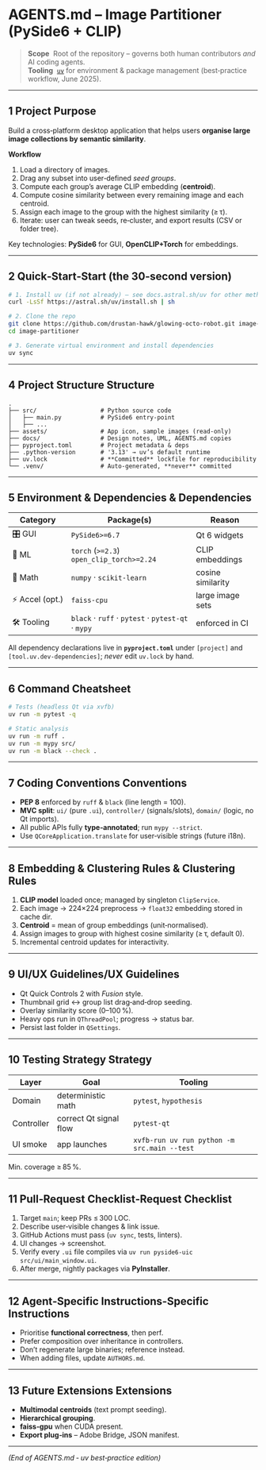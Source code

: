 # AGENTS.md – Image Partitioner (PySide6 + CLIP)

> **Scope**  Root of the repository – governs both human contributors _and_ AI coding agents.  
> **Tooling**  [`uv`](https://astral.sh/uv) for environment & package management (best‑practice workflow, June 2025).

---

## 1  Project Purpose

Build a cross‑platform desktop application that helps users **organise large image collections by semantic similarity**.

**Workflow**  
1. Load a directory of images.  
2. Drag any subset into user‑defined *seed groups*.  
3. Compute each group’s average CLIP embedding (**centroid**).  
4. Compute cosine similarity between every remaining image and each centroid.  
5. Assign each image to the group with the highest similarity (≥ τ).  
6. Iterate: user can tweak seeds, re‑cluster, and export results (CSV or folder tree).

Key technologies: **PySide6** for GUI, **OpenCLIP+Torch** for embeddings.

---

## 2  Quick‑Start‑Start (the 30‑second version)

```bash
# 1. Install uv (if not already) – see docs.astral.sh/uv for other methods
curl -LsSf https://astral.sh/uv/install.sh | sh

# 2. Clone the repo
git clone https://github.com/drustan-hawk/glowing-octo-robot.git image‑partitioner
cd image‑partitioner

# 3. Generate virtual environment and install dependencies
uv sync
```
---


## 4  Project Structure Structure

```
.
├── src/                  # Python source code
│   ├── main.py           # PySide6 entry‑point
│   ├── ...
├── assets/               # App icon, sample images (read‑only)
├── docs/                 # Design notes, UML, AGENTS.md copies
├── pyproject.toml        # Project metadata & deps
├── .python-version       # '3.13' → uv’s default runtime
├── uv.lock               # **Committed** lockfile for reproducibility
└── .venv/                # Auto‑generated, **never** committed
```
---

## 5  Environment & Dependencies & Dependencies

| Category | Package(s) | Reason |
|----------|------------|--------|
| 🎛 GUI | `PySide6>=6.7` | Qt 6 widgets |
| 🧠 ML | `torch` (`>=2.3`)<br>`open_clip_torch>=2.24` | CLIP embeddings |
| 🔬 Math | `numpy` · `scikit-learn` | cosine similarity |
| ⚡ Accel (opt.) | `faiss-cpu` | large image sets |
| 🛠 Tooling | `black` · `ruff` · `pytest` · `pytest-qt` · `mypy` | enforced in CI |

All dependency declarations live in **`pyproject.toml`** under `[project]` and `[tool.uv.dev-dependencies]`; _never_ edit `uv.lock` by hand.

---

## 6  Command Cheatsheet

```bash
# Tests (headless Qt via xvfb)
uv run -m pytest -q

# Static analysis
uv run -m ruff .
uv run -m mypy src/
uv run -m black --check .
```
---

## 7  Coding Conventions Conventions

* **PEP 8** enforced by `ruff` & `black` (line length = 100).
* **MVC split**: `ui/` (pure `.ui`), `controller/` (signals/slots), `domain/` (logic, no Qt imports).
* All public APIs fully **type‑annotated**; run `mypy --strict`.
* Use `QCoreApplication.translate` for user‑visible strings (future i18n).

---

## 8  Embedding & Clustering Rules & Clustering Rules

1. **CLIP model** loaded once; managed by singleton `ClipService`.
2. Each image → 224×224 preprocess → `float32` embedding stored in cache dir.
3. **Centroid** = mean of group embeddings (unit‑normalised).
4. Assign images to group with highest cosine similarity (≥ τ, default 0).
5. Incremental centroid updates for interactivity.

---

## 9  UI/UX Guidelines/UX Guidelines

* Qt Quick Controls 2 with *Fusion* style.
* Thumbnail grid ↔ group list drag‑and‑drop seeding.
* Overlay similarity score (0–100 %).
* Heavy ops run in `QThreadPool`; progress → status bar.
* Persist last folder in `QSettings`.

---

## 10  Testing Strategy Strategy

| Layer | Goal | Tooling |
|-------|------|---------|
| Domain | deterministic math | `pytest`, `hypothesis` |
| Controller | correct Qt signal flow | `pytest-qt` |
| UI smoke | app launches | `xvfb-run uv run python -m src.main --test` |

Min. coverage ≥ 85 %.

---

## 11  Pull‑Request Checklist‑Request Checklist

1. Target `main`; keep PRs ≤ 300 LOC.
2. Describe user‑visible changes & link issue.
3. GitHub Actions must pass (`uv sync`, tests, linters).
4. UI changes → screenshot.
5. Verify every `.ui` file compiles via `uv run pyside6-uic src/ui/main_window.ui`.
6. After merge, nightly packages via **PyInstaller**.

---

## 12  Agent‑Specific Instructions‑Specific Instructions

* Prioritise **functional correctness**, then perf.
* Prefer composition over inheritance in controllers.
* Don’t regenerate large binaries; reference instead.
* When adding files, update `AUTHORS.md`.

---

## 13  Future Extensions Extensions

* **Multimodal centroids** (text prompt seeding).
* **Hierarchical grouping**.
* **faiss‑gpu** when CUDA present.
* **Export plug‑ins** – Adobe Bridge, JSON manifest.

---

*(End of AGENTS.md ‑ uv best‑practice edition)*

